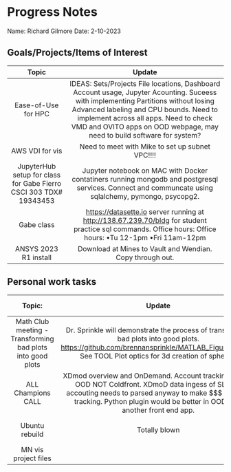# Progress Notes 
Name: Richard Gilmore 
Date: 2-10-2023
## Goals/Projects/Items of Interest 
|Topic|Update|
|:---:|:---:|
|Ease-of-Use for HPC| IDEAS: Sets/Projects File locations, Dashboard Account usage, Jupyter Acounting. Suceess with implementing Partitions without losing Advanced labeling and CPU bounds. Need to implement across all apps. Need to check VMD and OVITO apps on OOD webpage, may need to build software for system?
|AWS VDI for vis | Need to meet with Mike to set up subnet VPC!!!!
|JupyterHub setup for class for Gabe Fierro CSCI 303 TDX# 19343453 | Jupyter notebook on MAC with Docker contatiners running mongodb and postgresql services. Connect and communcate using sqlalchemy, pymongo, psycopg2.
| Gabe class| https://datasette.io server running at http://138.67.239.70/bldg  for student practice sql commands. Office hours: Office hours: •Tu 12-1pm •Fri 11am-12pm
|ANSYS 2023 R1 install | Download at Mines to Vault and Wendian. Copy through out.
## Personal work tasks
|Topic:|Update| NEXT STEPS
|:---:|:---:|:---:|
| Math Club meeting - Transforming bad plots into good plots| Dr. Sprinkle will demonstrate the process of transforming bad plots into good plots. https://github.com/brennansprinkle/MATLAB_Figures_Demo See TOOL Plot optics for 3d creation of spheres.
| ALL Champions CALL | XDmod overview and OnDemand. Account tracking app on OOD NOT Coldfront. XDmoD data ingess of SLURM accouting needs to parsed anyway to make $$$ account tracking. Python plugin would be better in OOD than another front end app.
|Ubuntu rebuild | Totally blown | Reclaim files as needed.
|MN vis project files|
